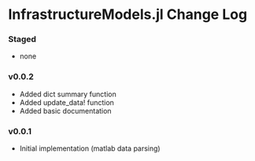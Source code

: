 InfrastructureModels.jl Change Log
==================================

### Staged
- none

### v0.0.2
- Added dict summary function
- Added update_data! function
- Added basic documentation

### v0.0.1
- Initial implementation (matlab data parsing)

